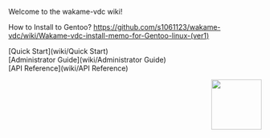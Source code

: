 Welcome to the wakame-vdc wiki!

How to Install to Gentoo?
https://github.com/s1061123/wakame-vdc/wiki/Wakame-vdc-install-memo-for-Gentoo-linux-(ver1)

[Quick Start](wiki/Quick Start)  
[Administrator Guide](wiki/Administrator Guide)  
[API Reference](wiki/API Reference)  
  
  


<img style="width:100px; float:right" src="wiki/images/wakame-logo.png" />

